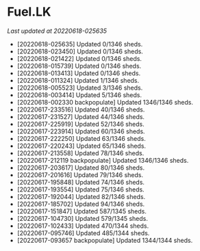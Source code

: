 # Fuel.LK
*Last updated at 20220618-025635*
* [20220618-025635] Updated 0/1346 sheds.
* [20220618-023450] Updated 0/1346 sheds.
* [20220618-021422] Updated 0/1346 sheds.
* [20220618-015739] Updated 0/1346 sheds.
* [20220618-013413] Updated 0/1346 sheds.
* [20220618-011324] Updated 1/1346 sheds.
* [20220618-005523] Updated 3/1346 sheds.
* [20220618-003414] Updated 5/1346 sheds.
* [20220618-002330 backpopulate] Updated 1346/1346 sheds.
* [20220617-233516] Updated 40/1346 sheds.
* [20220617-231527] Updated 44/1346 sheds.
* [20220617-225919] Updated 52/1346 sheds.
* [20220617-223914] Updated 60/1346 sheds.
* [20220617-222250] Updated 63/1346 sheds.
* [20220617-220243] Updated 65/1346 sheds.
* [20220617-213558] Updated 78/1346 sheds.
* [20220617-212119 backpopulate] Updated 1346/1346 sheds.
* [20220617-203617] Updated 80/1346 sheds.
* [20220617-201616] Updated 79/1346 sheds.
* [20220617-195848] Updated 74/1346 sheds.
* [20220617-193554] Updated 75/1346 sheds.
* [20220617-192044] Updated 82/1346 sheds.
* [20220617-185702] Updated 94/1346 sheds.
* [20220617-151847] Updated 587/1345 sheds.
* [20220617-104730] Updated 579/1345 sheds.
* [20220617-102433] Updated 470/1344 sheds.
* [20220617-095746] Updated 485/1344 sheds.
* [20220617-093657 backpopulate] Updated 1344/1344 sheds.